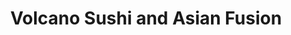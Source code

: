 ---
layout: place
title: "Volcano Sushi and Asian Fusion"
permalink: /texas/midland/volcano-sushi-and-asian-fusion.html
stateAbbr: TX
stateName: Texas
cityName: Midland
place_id: ChIJ3xoV7ILZ-4YRuPKDFVLyMns
photos:
  - name: >-
      places/ChIJ3xoV7ILZ-4YRuPKDFVLyMns/photos/AeeoHcLJ73VWbb5YI8mMSq02tFiAPtn8mzY7u9Zk9ldcdoUfTvkCoPRROwE7lGmi14YxKatiy6I_c_Kh6gBuexSD2MakTBsYA1YbdWukdw8JF0uArs6RDrcDJDlaH4dBkVin9fMi-3GXN_mvMolNBhyU6wOD5QpAPjsKxHXlzcBvS4-NByR-lwq3PzLEmxaq1LdeecgI7RF34ApoV-gq4OIeKghVhoOPZm-bsgHak3kQrlHDXhyfrCdX8rnW7v1WFgOUzHqddz3Nm54CjeMVFs-VM3pHzssSY8Rc_Z9B0aAJpA8TkQ
    widthPx: 3264
    heightPx: 2448
    authorAttributions:
      - displayName: Volcano Sushi and Asian Fusion
        uri: https://maps.google.com/maps/contrib/111632001153073161858
        photoUri: >-
          https://lh3.googleusercontent.com/a-/ALV-UjXg75AF5V2z-6UxolBffSEZh-n8ZsF46p8g0GCM9PXrjzMgHH4=s100-p-k-no-mo
    flagContentUri: >-
      https://www.google.com/local/imagery/report/?cb_client=maps_api_places.places_api&image_key=!1e10!2sAF1QipNJop_5NGyGCCoqEZHd4YZ-iBDWZBfMSdQe17Th&hl=en-US
    googleMapsUri: >-
      https://www.google.com/maps/place//data=!3m4!1e2!3m2!1sAF1QipNJop_5NGyGCCoqEZHd4YZ-iBDWZBfMSdQe17Th!2e10!4m2!3m1!1s0x86fbd982ec151adf:0x7b32f2521583f2b8
  - name: >-
      places/ChIJ3xoV7ILZ-4YRuPKDFVLyMns/photos/AeeoHcIJKv9_PnwtDOg-YP14AuuxStAaRvEQyGLLX9fzCop5eI1TRqT8dq2bzjvYR9ojzGjwERbY2wsjOXV8zbNGQerzTl7H8SprmUO_6ldK39vkr9q5GN7OaFh15LAGKqWF-WL4g6p7jcIrDorM4gUNjf_scZyxXUtS0_kgJFu0KHAzkCBWPN9kHjbxEAHYVJ53SHOvnZVv-U6QNRgqKfBkTp8j0Lb7bnhmp99tu0yb81BwJtdcoa_1-yxpbuGuHrpV4T4_gTNhSorAoBjdUmtZDY9FEWxuyiTtZEKKJLAuIMZ2Tw
    widthPx: 2576
    heightPx: 1932
    authorAttributions:
      - displayName: Volcano Sushi and Asian Fusion
        uri: https://maps.google.com/maps/contrib/111632001153073161858
        photoUri: >-
          https://lh3.googleusercontent.com/a-/ALV-UjXg75AF5V2z-6UxolBffSEZh-n8ZsF46p8g0GCM9PXrjzMgHH4=s100-p-k-no-mo
    flagContentUri: >-
      https://www.google.com/local/imagery/report/?cb_client=maps_api_places.places_api&image_key=!1e10!2sAF1QipMqil2Twjoojv6_XteJXkbQBm5ur1TXybwn0LiN&hl=en-US
    googleMapsUri: >-
      https://www.google.com/maps/place//data=!3m4!1e2!3m2!1sAF1QipMqil2Twjoojv6_XteJXkbQBm5ur1TXybwn0LiN!2e10!4m2!3m1!1s0x86fbd982ec151adf:0x7b32f2521583f2b8
  - name: >-
      places/ChIJ3xoV7ILZ-4YRuPKDFVLyMns/photos/AeeoHcKNK2MwaNdAfCZLhcfaoxMlphiGLjtm2C9Ro8rAQVS0DgxcyUFAljmN9S3e4VPuZGQl2Q14_sZz3oyvns4SCMVL6YKyJH9sqRbLx2M7f11NFPYKhrHvEMtmhardA4H03iDifO9DQ_svtGPVQ6ll8aF09ZSEkgtIL2RaJQnbEAxbnJYvH-IUq6Sxt2Nrlg4VzV1fb6QnLbKe7DjU7BKN7VznUMJanNee-LZcpGFpxqhmvQGfExLR9t7KcezYsGkUGFOSLiJi4TE5rdteKp8oTNp6xszhwATnuHV4caECtpkaJLdD_9SDsximAa2LeZVlgv5IKa9Qyz86TY15JZ64X5Kou3FzbBqDR7kqNT0KLniPcHzYdVZ6VXemYz_mQzWFHtex8fwcmJvZT_pc2p_yHDcHSutgw28pj8N9A7nKDVs
    widthPx: 4080
    heightPx: 3072
    authorAttributions:
      - displayName: Deryn Makowski
        uri: https://maps.google.com/maps/contrib/107749604284930836918
        photoUri: >-
          https://lh3.googleusercontent.com/a-/ALV-UjWvW9H4lLRFTsTVLA1Pa-wXc6w1NP8TukPueNT7Ks7v52Ed7KTJhA=s100-p-k-no-mo
    flagContentUri: >-
      https://www.google.com/local/imagery/report/?cb_client=maps_api_places.places_api&image_key=!1e10!2sCIHM0ogKEICAgIDbrM6XKQ&hl=en-US
    googleMapsUri: >-
      https://www.google.com/maps/place//data=!3m4!1e2!3m2!1sCIHM0ogKEICAgIDbrM6XKQ!2e10!4m2!3m1!1s0x86fbd982ec151adf:0x7b32f2521583f2b8
  - name: >-
      places/ChIJ3xoV7ILZ-4YRuPKDFVLyMns/photos/AeeoHcL7WVbG4g4y4WKLTnG-VQALwy_KTkOLa1QG6IBMmy61AWsaTghu_sNnXx4c482eK1fUc2UL-IIjA5bANUOVXBAybzMkhjpLXroHEnnnqgSWLyRPx8JM6A3CWJ6RPKEL6cB2CAH8cfLbxqhioFqPGJImvBBs1olW1JjvKasIP3HFIMYYpt7pGh9MXa6Do7R6swuLM9U0ulvp1KamtDJ3RuzYyNBA7Fh3IndoUJa7XF7pHXhb-SeLkfy4EGhC8OHey4Fr8SmY8iUT6VA9dtm4OwyBDaAl4aps4htolsXgkzNxjmOtoNeAUViboJ_-dwNsPKu4xWuY1UfebdphvbdXRc2h5KGaA-nBkl0aGx01iwdBArYhf9A5NCDxeF25KUPOi5qn9UDpTYawwVWvwajkgHxwA8wVqt--qq1kRseXQX8
    widthPx: 4032
    heightPx: 1960
    authorAttributions:
      - displayName: Donnie Meismer
        uri: https://maps.google.com/maps/contrib/103551891983279400772
        photoUri: >-
          https://lh3.googleusercontent.com/a-/ALV-UjVF-Hq0MVbHGcYSZstiqFZb1SSmNoSwXaYWHA6UlzY4bj0SK4M=s100-p-k-no-mo
    flagContentUri: >-
      https://www.google.com/local/imagery/report/?cb_client=maps_api_places.places_api&image_key=!1e10!2sCIHM0ogKEICAgIC0xOWyOg&hl=en-US
    googleMapsUri: >-
      https://www.google.com/maps/place//data=!3m4!1e2!3m2!1sCIHM0ogKEICAgIC0xOWyOg!2e10!4m2!3m1!1s0x86fbd982ec151adf:0x7b32f2521583f2b8
  - name: >-
      places/ChIJ3xoV7ILZ-4YRuPKDFVLyMns/photos/AeeoHcITcPwE7lzY-lBYeiSsKegjZLLMAep_yDFg4FxBfO4ZNFp-XDbnrNTil9HGqCk7P9Ua1JfOBq7U1Ck4pvAWFh8Xb4D9eGDNSRVlJ8eUuxVfpdum6-n0zJ4ppQ5NX06YOq-nnyFzk7fgq2_QFJa3daG3EV8qDARLn16JmHw_lIc6n7w1UuBHuMWxKfnHa8zDYlgSvKHMyZNxP3y4ma2A-FiIk5hkk-4b7r_M7yUxcRV9Ure45SSQvOulMiGzHSAG1olbDksjLZfdMUYnR9SeQVmbDirWRNGCc6Vh8ehmOIts6qXFPegV09XdYlN829pjfyoXcRQuIJ09qKQcW3V1kRFSXXTkK2yoLQPVmgnMQYgqhtnJIH7vEVZ-IosWdGOYX6ROb1TeQ4g7uAHC-OpGVdpBf66MnrEG2fObp4D8RmKSYA
    widthPx: 4032
    heightPx: 3024
    authorAttributions:
      - displayName: Michael Saffari
        uri: https://maps.google.com/maps/contrib/100981165966652392711
        photoUri: >-
          https://lh3.googleusercontent.com/a/ACg8ocJwsU0ueJ2KJKyB1xpLeVKuwJEkWFVRzxSS5z0GfMS_z3Bp=s100-p-k-no-mo
    flagContentUri: >-
      https://www.google.com/local/imagery/report/?cb_client=maps_api_places.places_api&image_key=!1e10!2sCIHM0ogKEICAgIC_tfm1BA&hl=en-US
    googleMapsUri: >-
      https://www.google.com/maps/place//data=!3m4!1e2!3m2!1sCIHM0ogKEICAgIC_tfm1BA!2e10!4m2!3m1!1s0x86fbd982ec151adf:0x7b32f2521583f2b8
  - name: >-
      places/ChIJ3xoV7ILZ-4YRuPKDFVLyMns/photos/AeeoHcK4A1Z-wuqJd7BzczKAWPOMRbsYosBmGavulGa1VY2Popr2VQV5GXxxqO2FdxrO_cDSlT6QfOnOPTE02T9XgPeeuzCPd5DX1SWtIhCfeGHQTtoGkVVZlgNXQGu2YLiTI9eIpUROrfmwosvk7vnIt9xqLH6p95vzjJDgXlpM585x0IfqTQ4TZzR69t6o2R2IIRhuJKl07opiCedIEpsnd6iwUyPK54CJPuVWsBJj_u5zK06_Uswc5wOzza265TwSSGJeTbmDknJDE4w0BCHDLz8Sfs7l4DiwFBly-GCbKa9DWG4NsisdijUnHkjVKEEoeGg5qEsSu0BnG_J1Ihilvz3AX9EWe44o1YRcl44tbmE2Gu-z9iXtOAVOKtm8YQ5KV2tGt_Zyhu4AO91OfBPchlpnoqK4Fm-vcnEdnXnqScBdLNo
    widthPx: 4032
    heightPx: 3024
    authorAttributions:
      - displayName: Michael Saffari
        uri: https://maps.google.com/maps/contrib/100981165966652392711
        photoUri: >-
          https://lh3.googleusercontent.com/a/ACg8ocJwsU0ueJ2KJKyB1xpLeVKuwJEkWFVRzxSS5z0GfMS_z3Bp=s100-p-k-no-mo
    flagContentUri: >-
      https://www.google.com/local/imagery/report/?cb_client=maps_api_places.places_api&image_key=!1e10!2sCIHM0ogKEICAgID_9dXEzQE&hl=en-US
    googleMapsUri: >-
      https://www.google.com/maps/place//data=!3m4!1e2!3m2!1sCIHM0ogKEICAgID_9dXEzQE!2e10!4m2!3m1!1s0x86fbd982ec151adf:0x7b32f2521583f2b8
  - name: >-
      places/ChIJ3xoV7ILZ-4YRuPKDFVLyMns/photos/AeeoHcL19Mo1sfqoaXi4DYucy15isC5eH8z5ApgiBIQxYCDoGxAFOxnlXiLyKPqfTSKigjFyH-WiQcGCkaYmrnQuRAgO2pvCtC_0vv8Cn259wzO_L7p2iuB0_oqEVAvTmL4ujnt7uqkqWhCR3_FmsoDirbxAXZlH08jvPi7C1fvuK37mHuxAHRQQfnXIyCkDo567R_GkiXp1Nt2P6OzuqkHLu_o1m5Un0jOC4YlIh1_UiuLVFZ6-DZ4PRcvYQS7z6l9nVIFaSsJzvOnVQ7z-1Q349EWgjZH3nikN518L9wtElFksHHn0e1VkfZ_WEWuofkwxf5EBQyNf_xu3nCmpCVPqiZaKNIZ6sYS-hHj_goGUL_sx6Nomn8NmtMLikfvFVm_q0aZzkfQ6sAHET7A0h_EfUgIrUB5-ThCcPenMGaqMvTbSY6Nk
    widthPx: 4032
    heightPx: 3024
    authorAttributions:
      - displayName: ALV
        uri: https://maps.google.com/maps/contrib/100082541630943453432
        photoUri: >-
          https://lh3.googleusercontent.com/a-/ALV-UjVQR0PBe2UoVsG6nmY_tVs3A6Dni_goiFqIUtVlFCsviFKmlbc=s100-p-k-no-mo
    flagContentUri: >-
      https://www.google.com/local/imagery/report/?cb_client=maps_api_places.places_api&image_key=!1e10!2sCIHM0ogKEICAgID35du8tgE&hl=en-US
    googleMapsUri: >-
      https://www.google.com/maps/place//data=!3m4!1e2!3m2!1sCIHM0ogKEICAgID35du8tgE!2e10!4m2!3m1!1s0x86fbd982ec151adf:0x7b32f2521583f2b8
  - name: >-
      places/ChIJ3xoV7ILZ-4YRuPKDFVLyMns/photos/AeeoHcILDclFDUHd3wA3cd22uebNtkYEz7ZsqA9YMhwKii76Z_Fz7XyDSz2Hm440KX6TX7N7msuK-U5SLc0pH69MW7T-qZohjEPHfv5h02p0xqSzbF3kpB3XBPvw8rz3bZcxUh_HUghvpKCtZ5drr_hRwm2cgYHHWHtv8Bdg7LQh2OWO3noSmXdr0Qi2pH2bCOJoUY-0DWpeIN4nnLlNmBii5mBF2nBqfo1UJxc6bn4L7sPkXpvxzZYeS35BK5bhvGI9VVK3INlFJD1bGXJ0GThWAIxU3f3NZua6g41w_pt3aUSdcr2j3ZetoaN0TxG-bA4r98sM7gdTgH3P5ICqttbSp6e935NDoT7PVgFm2hgMs-ifJB5VOaftIT5z0VBfxV-D6H33WBGde1eNxQFzs9xUB5GGHCIhvR4xfytwCYByjHuTOrpA
    widthPx: 2448
    heightPx: 3264
    authorAttributions:
      - displayName: lin jia
        uri: https://maps.google.com/maps/contrib/101171373029091501247
        photoUri: >-
          https://lh3.googleusercontent.com/a-/ALV-UjWB_I4MNXwRknaMbG-VGKcMhRDmJyfwZf44pojb3yMPHIwnnHsa=s100-p-k-no-mo
    flagContentUri: >-
      https://www.google.com/local/imagery/report/?cb_client=maps_api_places.places_api&image_key=!1e10!2sCIHM0ogKEICAgICEwIefkgE&hl=en-US
    googleMapsUri: >-
      https://www.google.com/maps/place//data=!3m4!1e2!3m2!1sCIHM0ogKEICAgICEwIefkgE!2e10!4m2!3m1!1s0x86fbd982ec151adf:0x7b32f2521583f2b8
  - name: >-
      places/ChIJ3xoV7ILZ-4YRuPKDFVLyMns/photos/AeeoHcI7P5cUnsxXdEp6Q32Ggg3J7lroEWwL_YCv7LKCECS2g2RWXiluiUg5ivFcqou4g38QWGVS3zhheH2uprKh2PeZ5iFu9JDGkGfMzK9FdUIZXevyR5bpb2w1j_LW_tLo-kOI8TypLdfHenV10_cXKz18CfNTzRfYLjmBdnenm4YoB35rHPBu8sc7wWBH2Qsk27dTzAi9MjdnutTRn29A3yBv_fY3FsA9lrqQ_9P0tc1htiW__up38MhPAcamXkHj9FTuWGYQdP1Kjjr-dMxPP7A20GJOLKXp2uwyonQH3ZrxKYDMnTZHIGsmXNgfdmnGmiYUoaVHup6H09AC0s-FpTKe107H4wLiCY7oReOQS4r0itCYTz2M0nkLLwoXwvhwzVd3m-7JjTCvNDluiVj3mWZgu49nZnSChDqY3jWoL9xPtGof
    widthPx: 3072
    heightPx: 4080
    authorAttributions:
      - displayName: Jonathan Chavez (The Evil Twin WRX)
        uri: https://maps.google.com/maps/contrib/105211235620457218771
        photoUri: >-
          https://lh3.googleusercontent.com/a-/ALV-UjX6sltAemtiJTyR8paBKj9vzILEKy0bMQEnrIfjyl0cSnyqGy2T=s100-p-k-no-mo
    flagContentUri: >-
      https://www.google.com/local/imagery/report/?cb_client=maps_api_places.places_api&image_key=!1e10!2sCIHM0ogKEICAgICXzOfYmwE&hl=en-US
    googleMapsUri: >-
      https://www.google.com/maps/place//data=!3m4!1e2!3m2!1sCIHM0ogKEICAgICXzOfYmwE!2e10!4m2!3m1!1s0x86fbd982ec151adf:0x7b32f2521583f2b8
  - name: >-
      places/ChIJ3xoV7ILZ-4YRuPKDFVLyMns/photos/AeeoHcKV6-59A8FyVl6ipsNQ0i5UtrIDaoeRyd8t28YDNwwNmg-07UsL4u7vRe2qM9n-LaABW1S9fhcOEBJuEYTsroGNun006lQWxGt0dMnOtT2TBGj-nLSM79px5aNQGULVVvb1uHIbaiPHkHFQUBXB49UWQiX_AzWWW36UUo6xTgAjjdZ3832yQEN7YHWnq1VHGVpkhaSXtBtue-VZAmd2wqChW0Ch_OHJuTmHa35LTc5DlymMJuFBaZM1RlXJm83DLiDdJintsSAolb6jXEJrzzyWkb9FIAdm3Qfc2qKjrTMYKSgA-cUHlL_7tdH1I0ESMw_fbU9Nr4sJYVB-Ohu6uGRSDUICWCXk3sI91VyLaVvezcvhAXKX6nuhQkurKSPE4C1SXAdgrIwHcxQ488inQWisQTC2EaBBjGqI0AnCurxDhV1G
    widthPx: 4032
    heightPx: 3024
    authorAttributions:
      - displayName: Michael Saffari
        uri: https://maps.google.com/maps/contrib/100981165966652392711
        photoUri: >-
          https://lh3.googleusercontent.com/a/ACg8ocJwsU0ueJ2KJKyB1xpLeVKuwJEkWFVRzxSS5z0GfMS_z3Bp=s100-p-k-no-mo
    flagContentUri: >-
      https://www.google.com/local/imagery/report/?cb_client=maps_api_places.places_api&image_key=!1e10!2sCIHM0ogKEICAgIC_tfm1hAE&hl=en-US
    googleMapsUri: >-
      https://www.google.com/maps/place//data=!3m4!1e2!3m2!1sCIHM0ogKEICAgIC_tfm1hAE!2e10!4m2!3m1!1s0x86fbd982ec151adf:0x7b32f2521583f2b8
address: 1401 N Loop 250 W ste3, Midland, TX 79706, USA
street: 1401 N Loop 250 W ste3
city: Midland
state: TX
zip: '79706'
country: USA
neighborhood: Westridge Park
latitude: '31.994258'
longitude: '-102.154115'
accessibility_options:
  wheelchairAccessibleParking: true
  wheelchairAccessibleEntrance: true
  wheelchairAccessibleRestroom: true
  wheelchairAccessibleSeating: true
business_status: OPERATIONAL
name: Volcano Sushi and Asian Fusion
google_maps_links:
  directionsUri: >-
    https://www.google.com/maps/dir//''/data=!4m7!4m6!1m1!4e2!1m2!1m1!1s0x86fbd982ec151adf:0x7b32f2521583f2b8!3e0
  placeUri: https://maps.google.com/?cid=8877424249862877880
  writeAReviewUri: >-
    https://www.google.com/maps/place//data=!4m3!3m2!1s0x86fbd982ec151adf:0x7b32f2521583f2b8!12e1
  reviewsUri: >-
    https://www.google.com/maps/place//data=!4m4!3m3!1s0x86fbd982ec151adf:0x7b32f2521583f2b8!9m1!1b1
  photosUri: >-
    https://www.google.com/maps/place//data=!4m3!3m2!1s0x86fbd982ec151adf:0x7b32f2521583f2b8!10e5
primary_type: Asian Restaurant
opening_hours:
  regular: null
  current: null
secondary_opening_hours:
  regular:
    weekdayDescriptions: null
    type: null
  current:
    weekdayDescriptions: null
    type: null
phone: null
price_level: null
price_range: null
rating: null
rating_count: 0
website: null
description: null
reviews: null
parking_options: null
payment_options: null
allow_dogs: null
curbside_pickup: null
delivery: null
dine_in: null
good_for_children: null
good_for_groups: null
good_for_sports: null
live_music: null
menu_for_children: null
outdoor_seating: null
reservable: null
restroom: null
serves_beer: null
serves_breakfast: null
serves_brunch: null
serves_cocktails: null
serves_coffee: null
serves_dinner: null
serves_dessert: null
serves_lunch: null
serves_vegetarian_food: null
serves_wine: null
takeout: null

---